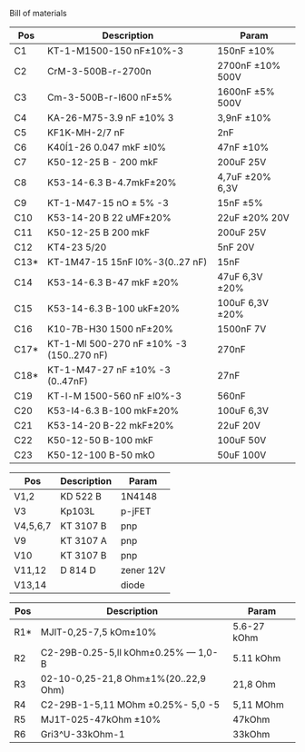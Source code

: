Bill of materials

| Pos | Description | Param |
| --- | --- | --- |
| C1 | KT-1-M1500-150 nF±10%-3 | 150nF ±10% |
| C2 | CrM-3-500B-r-2700n | 2700nF ±10% 500V |
| C3 | Cm-3-500B-r-l600 nF±5% | 1600nF ±5% 500V |
| C4 | KA-26-M75-3.9 nF ±10% 3 | 3,9nF ±10% |
| C5 | KF1K-MH-2/7 nF | 2nF |
| C6 | K40Í1-26 0.047 mkF ±I0% | 47nF ±10% |
| C7 | K50-12-25 B - 200 mkF | 200uF 25V |
| C8 | K53-14-6.3 B-4.7mkF±20% | 4,7uF ±20% 6,3V |
| C9 | KT-1-M47-15 nO ± 5% -3 | 15nF ±5% |
| C10 | K53-14-20 B 22 uMF±20% | 22uF ±20% 20V |
| C11 | K50-12-25 B 200 mkF | 200uF 25V |
| C12 | KT4-23 5/20 | 5nF 20V |
| C13* | KT-1M47-15 15nF l0%-3(0..27 nF) | 15nF |
| C14 | K53-14-6.3 B-47 mkF ±20%  | 47uF 6,3V ±20% |
| C15 | K53-14-6.3 B-100 ukF±20% | 100uF 6,3V ±20% |
| C16 | K10-7B-H30 1500 nF±20% | 1500nF 7V |
| C17* | KT-1-Ml 500-270 nF ±10% -3 (150..270 nF) | 270nF |
| C18* | KT-1-M47-27 nF ±10% -3 (0..47nF)| 27nF  |
| C19 | KT-l-M 1500-560 nF ±l0%-3 | 560nF |
| C20 | K53-I4-6.3 B-100 mkF±20% | 100uF 6,3V |
| C21 | K53-14-20 B-22 mkF±20% | 22uF 20V |
| C22 | K50-12-50 B-100 mkF | 100uF 50V |
| C23 | K50-12-100 B-50 mkO | 50uF 100V |

| Pos | Description | Param |
| --- | --- | --- |
| V1,2 | KD 522 B | 1N4148 |
| V3 | Kp103L | p-jFET |
| V4,5,6,7 | KT 3107 B | pnp |
| V9 | KT 3107 A | pnp |
| V10 | KT 3107 B | pnp |
| V11,12 | D 814 D | zener 12V |
| V13,14 |  | diode |

| Pos | Description | Param |
| --- | --- | --- |
| R1* | MJlT-0,25-7,5 kOm±10% | 5.6-27 kOhm |
| R2 | C2-29B-0.25-5,ll kOhm±0.25% — 1,0-B | 5.11 kOhm |
| R3 | 02-10-0,25-21,8 Ohm±1%(20..22,9 Ohm) | 21,8 Ohm |
| R4 | C2-29B-1-5,11 MOhm ±0.25%- 5,0 -5 | 5,11 MOhm |
| R5 | MJ1T-025-47kOhm ±10% | 47kOhm |
| R6 | Gri3^U-33kOhm-1 | 33kOhm |




